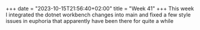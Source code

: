+++
date = "2023-10-15T21:56:40+02:00"
title = "Week 41"
+++
This week I integrated the dotnet workbench changes into main and fixed a few style issues in euphoria that apparently have been there for quite a while

